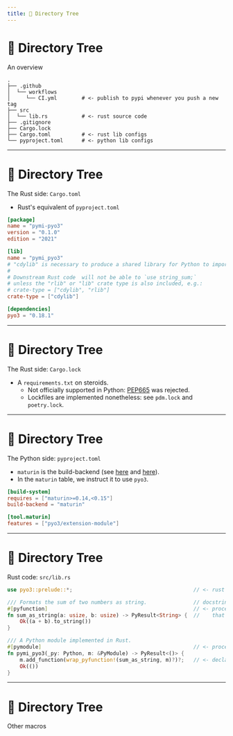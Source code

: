```yaml
---
title: 🔎 Directory Tree
---
```


# 🔎 Directory Tree
An overview

```text {all|4|6|8-9|10}
.
├── .github
│  └── workflows
│     └── CI.yml        # <- publish to pypi whenever you push a new tag
├── src
│  └── lib.rs           # <- rust source code
├── .gitignore
├── Cargo.lock
├── Cargo.toml          # <- rust lib configs
└── pyproject.toml      # <- python lib configs
```

---

# 🔎 Directory Tree
The Rust side: `Cargo.toml`

* Rust's equivalent of `pyproject.toml`

```toml {all|6-13|7|13|15-16}
[package]
name = "pymi-pyo3"
version = "0.1.0"
edition = "2021"

[lib]
name = "pymi_pyo3"
# "cdylib" is necessary to produce a shared library for Python to import from.
#
# Downstream Rust code  will not be able to `use string_sum;`
# unless the "rlib" or "lib" crate type is also included, e.g.:
# crate-type = ["cdylib", "rlib"]
crate-type = ["cdylib"] 

[dependencies]
pyo3 = "0.18.1"
```

---

# 🔎 Directory Tree
The Rust side: `Cargo.lock`

* A `requirements.txt` on steroids.
  * Not officially supported in Python: [PEP665](https://peps.python.org/pep-0665/) was rejected.
  * Lockfiles are implemented nonetheless: see `pdm.lock` and `poetry.lock`.

---

# 🔎 Directory Tree
The Python side: `pyproject.toml`

* `maturin` is the build-backend (see [here](https://blog.ganssle.io/articles/2021/10/setup-py-deprecated.html) and [here](https://chadsmith-software.medium.com/pep-517-and-518-in-plain-english-47208ca8b7a6)).
* In the `maturin` table, we instruct it to use `pyo3`.


```toml {all|1-3|5-6}
[build-system]
requires = ["maturin>=0.14,<0.15"]
build-backend = "maturin"

[tool.maturin]
features = ["pyo3/extension-module"]
```

---

# 🔎 Directory Tree
Rust code: `src/lib.rs`

```rust {all|1|4-7|4|5|10-14|10|11|12|3,9}
use pyo3::prelude::*;                                       // <- rust equivalent of `from xyz import *` 

/// Formats the sum of two numbers as string.               // docstring! supports markdown, rendered as HTML
#[pyfunction]                                               // <- procedural macro: denotes a rust function
fn sum_as_string(a: usize, b: usize) -> PyResult<String> {  //    that can be called from python 
    Ok((a + b).to_string())
}

/// A Python module implemented in Rust.
#[pymodule]                                                 // <- procedural macro: denotes a python module
fn pymi_pyo3(_py: Python, m: &PyModule) -> PyResult<()> {
    m.add_function(wrap_pyfunction!(sum_as_string, m)?)?;   // <- declarative macro
    Ok(())
}
```

<!--
* can override the default module name with `#[pyo3(name = "custom_name")]`
-->

---

# 🔎 Directory Tree
Other macros

```rust


```
